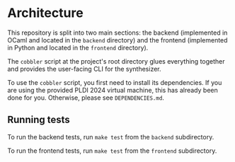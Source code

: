 # Architecture

This repository is split into two main sections: the backend (implemented in
OCaml and located in the `backend` directory) and the frontend (implemented in
Python and located in the `frontend` directory).

The `cobbler` script at the project's root directory glues everything together
and provides the user-facing CLI for the synthesizer.

To use the `cobbler` script, you first need to install its dependencies. If you
are using the provided PLDI 2024 virtual machine, this has already been done for
you. Otherwise, please see `DEPENDENCIES.md`.

## Running tests

To run the backend tests, run `make test` from the `backend` subdirectory.

To run the frontend tests, run `make test` from the `frontend` subdirectory.
